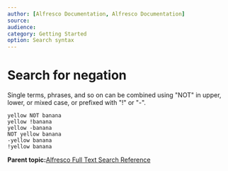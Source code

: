 ```yaml
---
author: [Alfresco Documentation, Alfresco Documentation]
source: 
audience: 
category: Getting Started
option: Search syntax
---
```


# Search for negation

Single terms, phrases, and so on can be combined using "NOT" in upper, lower, or mixed case, or prefixed with "!" or "-".

```
yellow NOT banana
yellow !banana
yellow -banana
NOT yellow banana
-yellow banana
!yellow banana
```

**Parent topic:**[Alfresco Full Text Search Reference](../concepts/rm-searchsyntax-intro.md)

